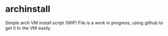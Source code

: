 # archinstall
Simple arch VM install script (WIP)
File is a work in progress, using github to get it to the VM easily.
